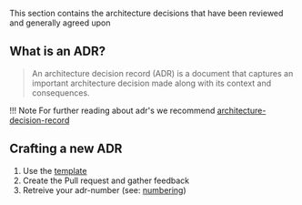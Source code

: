 This section contains the architecture decisions that have been reviewed and generally agreed upon

## What is an ADR?

> An architecture decision record (ADR) is a document that captures an important architecture decision made along with its context and consequences.

!!! Note
    For further reading about adr's we recommend [architecture-decision-record](https://github.com/joelparkerhenderson/architecture-decision-record)

## Crafting a new ADR

1. Use the [template](/decisions/template.md)
2. Create the Pull request and gather feedback
3. Retreive your adr-number (see: [numbering](/decisions/03-adr-numbering-process.md))
